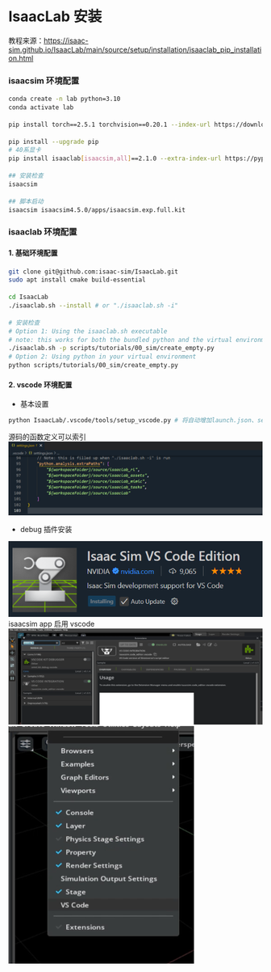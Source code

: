 # IsaacLab 安装 
教程来源：https://isaac-sim.github.io/IsaacLab/main/source/setup/installation/isaaclab_pip_installation.html


### isaacsim 环境配置
```bash
conda create -n lab python=3.10
conda activate lab

pip install torch==2.5.1 torchvision==0.20.1 --index-url https://download.pytorch.org/whl/cu118

pip install --upgrade pip
# 40系显卡
pip install isaaclab[isaacsim,all]==2.1.0 --extra-index-url https://pypi.nvidia.com 

## 安装检查
isaacsim 

## 脚本启动
isaacsim isaacsim4.5.0/apps/isaacsim.exp.full.kit
```
### isaaclab 环境配置
#### 1. 基础环境配置
```bash
git clone git@github.com:isaac-sim/IsaacLab.git
sudo apt install cmake build-essential

cd IsaacLab
./isaaclab.sh --install # or "./isaaclab.sh -i"

# 安装检查
# Option 1: Using the isaaclab.sh executable
# note: this works for both the bundled python and the virtual environment
./isaaclab.sh -p scripts/tutorials/00_sim/create_empty.py
# Option 2: Using python in your virtual environment
python scripts/tutorials/00_sim/create_empty.py
```
#### 2. vscode 环境配置
* 基本设置
```bash
python IsaacLab/.vscode/tools/setup_vscode.py # 将自动增加launch.json、settings.json 配置 vscode
```
源码的函数定义可以索引
![alt text](icon/image-1.png)

* debug 插件安装

![alt text](icon/image.png)
isaacsim app 启用 vscode
![alt text](icon/image-2.png)
![alt text](icon/image-3.png)


